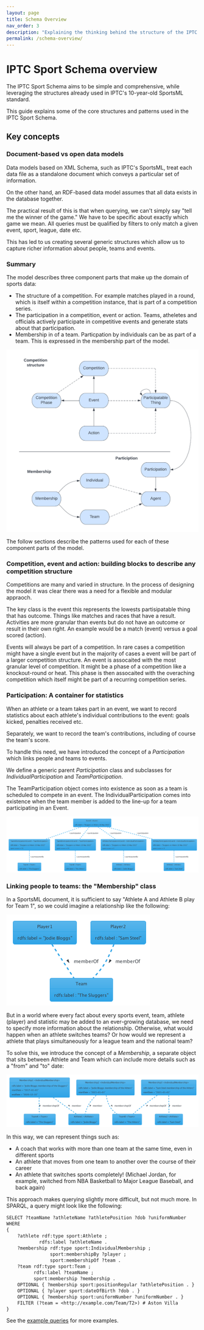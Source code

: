 ```yaml
---
layout: page
title: Schema Overview
nav_order: 3
description: "Explaining the thinking behind the structure of the IPTC Sport Schema"
permalink: /schema-overview/
---
```


# IPTC Sport Schema overview

The IPTC Sport Schema aims to be simple and comprehensive, while leveraging the structures already used in IPTC's 10-year-old
SportsML standard.

This guide explains some of the core structures and patterns used in the IPTC Sport Schema. 

## Key concepts

### Document-based vs open data models

Data models based on XML Schema, such as IPTC's SportsML, treat each data file as a standalone document which conveys a particular set of information.

On the other hand, an RDF-based data model assumes that all data exists in the database together.

The practical result of this is that when querying, we can't simply say "tell me the winner of the game." We have to be specific about exactly which game we mean. All queries must be qualified by filters to only match a given event, sport, league, date etc.

This has led to us creating several generic structures which allow us to
capture richer information about people, teams and events.

### Summary

The model describes three component parts that make up the domain of sports data:
* The structure of a competition. For example matches played in a round, which is itself within a competition instance, that is part of a competition series.
* The participation in a competition, event or action. Teams, atheletes and officials actively participate in competitive events and generate stats about that participation.
* Membership in of a team. Particpation by individuals can be as part of a team. This is expressed in the membership part of the model.

![IPTC Sport Schema high level overview](diagrams/simple-high-level-sport-model.png)

The follow sections describe the patterns used for each of these component parts of the model.


### Competition, event and action: building blocks to describe any competition structure

Competitions are many and varied in structure. In the process of designing the model it was clear there was a need for a flexible and modular appraoch.

The key class is the event this represents the lowests partisipatable thing that has outcome. Things like matches and races that have a result. Activities are more granular than events but do not have an outcome or result in their own right. An example would be a match (event) versus a goal scored (action).

Events will always be part of a competition. In rare cases a competition might have a single event but in the majority of cases a event will be part of a larger competition structure. An event is assocaited with the most granular level of competition. It might be a phase of a competition like a knockout-round or heat. This phase is then assocaited with the overaching competition which itself might be part of a recurring competition series.


### Participation: A container for statistics

When an athlete or a team takes part in an event, we want
to record statistics about each athlete's individual contributions to the event:
goals kicked, penalties received etc.
 
Separately, we want to record the team's contributions, including of course the team's score.

To handle this need, we have introduced the concept of a *Participation* which links people and teams to events.

We define a generic parent *Participation* class and subclasses for *IndividualParticipation* and *TeamParticipation*.

The TeamParticipation object comes into existence as soon as a team is scheduled to compete in an event. The IndividualParticipation comes into existence when the team member is added to the line-up for a team participating in an Event.

![IPTC Sport Schema athlete and team participation example](diagrams/athlete-team-participation.png)

### Linking people to teams: the "Membership" class

In a SportsML document, it is sufficient to say "Athlete A and
Athlete B play for Team 1", so we could imagine a relationship like the
following:

![Simple athlete to team relationship](diagrams/simple-athlete-team.png)

But in a world where every fact about every sports event, team, athlete (player) and
statistic may be added to an ever-growing database, we need to specify more
information about the relationship. Otherwise, what would happen when an athlete switches teams?
Or how would we represent a athlete that plays simultaneously for a league team and the national team?

To solve this, we introduce the concept of a *Membership*, a separate object
that sits between Athlete and Team which can include more details such as a
"from" and "to" date:

![IPTC Sport Schema athlete to team relationship](diagrams/athlete-membership-team.png)

In this way, we can represent things such as:
* A coach that works with more than one team at the same time, even in different sports
* An athlete that moves from one team to another over the course of their career
* An athlete that switches sports completely! (Michael Jordan, for example, switched from NBA Basketball to Major League Baseball, and back again)

This approach makes querying slightly more difficult, but not much more. In SPARQL, a query might look like the following:

```
SELECT ?teamName ?athleteName ?athletePosition ?dob ?uniformNumber
WHERE
{
    ?athlete rdf:type sport:Athlete ;
            rdfs:label ?athleteName .
    ?membership rdf:type sport:IndividualMembership ;
                sport:membershipBy ?player ;
                sport:membershipOf ?team .
    ?team rdf:type sport:Team ;
          rdfs:label ?teamName ;
          sport:membership ?membership .
    OPTIONAL { ?membership sport:positionRegular ?athletePosition . }
    OPTIONAL { ?player sport:dateOfBirth ?dob . }
    OPTIONAL { ?membership sport:uniformNumber ?uniformNumber . }
    FILTER (?team = <http://example.com/Team/T2>) # Aston Villa
}
```

See the [example queries](../queries/) for more examples.


